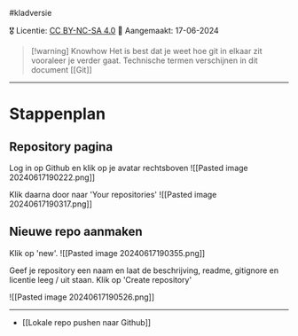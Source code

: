 #kladversie

🎖️ Licentie: [CC BY-NC-SA 4.0](https://creativecommons.org/licenses/by-nc-sa/4.0/)
📅 Aangemaakt: 17-06-2024


>[!warning] Knowhow
>Het is best dat je weet hoe git in elkaar zit vooraleer je verder gaat. Technische termen verschijnen in dit document [[Git]]


---
# Stappenplan
## Repository pagina
Log in op Github en klik op je avatar rechtsboven
![[Pasted image 20240617190222.png]]

Klik daarna door naar 'Your repositories'
![[Pasted image 20240617190317.png]]

## Nieuwe repo aanmaken
Klik op 'new'.
![[Pasted image 20240617190355.png]]

Geef je repository een naam en laat de beschrijving, readme, gitignore en licentie leeg / uit staan. Klik op 'Create repository'

![[Pasted image 20240617190526.png]]

---
* [[Lokale repo pushen naar Github]]